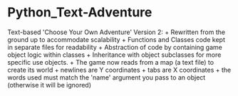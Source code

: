 # Python_Text-Adventure
 Text-based 'Choose Your Own Adventure'
	Version 2:
		+ Rewritten from the ground up to accommodate scalability
		+ Functions and Classes code kept in separate files for readability
		+ Abstraction of code by containing game object logic within classes
		+ Inheritance with object subclasses for more specific use objects.
		+ The game now reads from a map (a text file) to create its world
			+ newlines are Y coordinates
			+ tabs are X coordinates
			+ the words used must match the 'name' argument you pass to an object (otherwise it will be ignored)